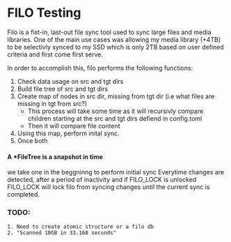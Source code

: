 # FILO Testing

Filo is a fist-in, last-out file sync tool used to sync large files and media libraries. One of the main use cases was allowing my media library (+4TB) to be selectivly synced to my SSD which is only 2TB based on user defined criteria and first come first serve.


In order to accomplish this, filo performs the following functions:

1. Check data usage on src and tgt dirs
2. Build file tree of src and tgt dirs
3. Create map of nodes in src dir, missing from tgt dir (i.e what files are missing in tgt from src?)
    - This process will take some time as it will recursivly compare children starting at the src and tgt dirs defiend in config.toml
    - Then it will compare file content
4. Using this map, perform inital sync. 
5. Once both 


#### A *FileTree is a snapshot in time
we take one in the beggninng to perform initial sync
Everytime changes are detected, after a period of inactivity and if FILO_LOCK is unlocked FILO_LOCK will lock filo from syncing changes until the current sync is completed.


### TODO: 
    1. Need to create atomic structure or a filo db
    2. "Scanned 10GB in 33.168 seconds"
    